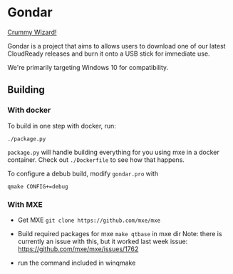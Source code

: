 # Gondar
[Crummy Wizard!](https://www.youtube.com/watch?v=1TVjEGqJoMg)

Gondar is a project that aims to allows users to download one of our latest
CloudReady releases and burn it onto a USB stick for immediate use.

We're primarily targeting Windows 10 for compatibility.

## Building
### With docker
To build in one step with docker, run:
```
./package.py
```

`package.py` will handle building everything for you using mxe in a docker
container.  Check out `./Dockerfile` to see how that happens.
    
To configure a debub build, modify `gondar.pro` with 

```
qmake CONFIG+=debug
```

### With MXE

* Get MXE `git clone https://github.com/mxe/mxe`

* Build required packages for mxe `make qtbase` in mxe dir
  Note: there is currently an issue with this, but it worked last week
    issue: https://github.com/mxe/mxe/issues/1762

* run the command included in winqmake

